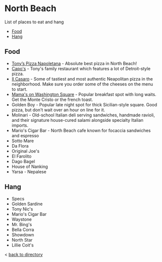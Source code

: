 # North Beach
List of places to eat and hang
- [Food](#food)
- [Hang](#hang)

## Food
- [Tony’s Pizza Napoletana](https://maps.app.goo.gl/Qmt8j62ceQFuUAFU7) - Absolute best pizza in North Beach!
- [Capo's](https://maps.app.goo.gl/kg7ygK6oeqGeLVt69) - Tony's family restaurant which features a lot of Detroit-style pizza.
- [Il Casaro](https://maps.app.goo.gl/WE927zgupcwcW3i76) - Some of tastiest and most authentic Neapolitan pizza in the neighborhood. Make sure you order some of the cheeses on the menu to start.
- [Mama's on Washington Square](https://maps.app.goo.gl/ir1cjf7qfB7CSiBYA) - Popular breakfast spot with long waits. Get the Monte Cristo or the french toast.
- Golden Boy - Popular late night spot for thick Sicilian-style square. Good pizza, but don't wait over an hour on line for it.
- Molinari - Old-school Italian deli serving sandwiches, handmade ravioli, and their signature house-cured salami alongside specialty Italian imports.
- Mario's Cigar Bar - North Beach cafe known for focaccia sandwiches and espresso
- Sotto Mare
- Da Flora
- Original Joe's
- El Farolito
- Dago Bagel
- House of Nanking
- Yarsa - Nepalese

## Hang
- Specs
- Golden Sardine
- Tony Nic's
- Mario's Cigar Bar
- Waystone
- Mr. Bing's
- Bella Corra
- Showdown
- North Star
- Lillie Coit's

< [back to directory](README.md)
